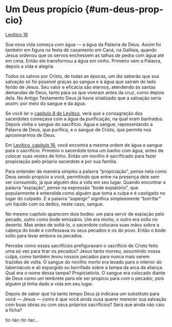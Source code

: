 # Um Deus propício {#um-deus-prop-cio}

[Levítico 16](http://bibliaonline.com.br/acf/lv/16)

Sua nova vida começa com água — a água da Palavra de Deus. Assim foi também em figura na festa de casamento em Caná, na Galileia, quando Jesus ordenou que os servos enchessem as talhas de pedra com água até em cima. Então ele transformou a água em vinho. Primeiro vem a Palavra, depois a vida e alegria.

Todos os salvos por Cristo, de todas as épocas, um dia saberão que sua salvação só foi possível graças ao sangue e à água que saíram do lado ferido de Jesus. Seu valor e eficácia são eternos, atendendo às santas demandas de Deus, tanto para os que viveram antes da cruz, como depois dela. No Antigo Testamento Deus já havia sinalizado que a salvação seria assim: por meio do sangue e da água.

Se você ler o [capítulo 8 de Levítico](http://bibliaonline.com.br/acf/lv/8), verá que a consagração dos sacerdotes começava com a água da purificação, na qual eram banhados. Depois vinha o sangue do sacrifício. Água e sangue, representando a Palavra de Deus, que purifica, e o sangue de Cristo, que permite nos aproximarmos de Deus.

Em [Levítico, capítulo 16](http://bibliaonline.com.br/acf/lv/16), você encontra a mesma ordem de água e sangue para o sacrifício. Primeiro o sacerdote toma um banho com água, antes de colocar suas vestes de linho. Então um novilho é sacrificado para fazer propiciação pelo próprio sacerdote e por sua família.

Para entender de maneira simples a palavra “propiciação”, pense nela como Deus sendo propício a você, permitindo que entre na presença dele sem ser consumido, já que alguém deu a vida em seu lugar. Quando encontrar a palavra “expiação”, pense na expressão “bode expiatório”, que popularmente é entendida como alguém que toma a culpa e é castigado no lugar do culpado. E a palavra “aspergir” significa simplesmente “borrifar” um líquido com os dedos, neste caso, sangue.

No mesmo capítulo aparecem dois bodes: um para servir de expiação pelo pecado, outro como bode emissário. Um era morto, o outro era solto no deserto. Mas antes de soltá-lo, o sacerdote colocava suas mãos sobre a cabeça do bode e confessava os seus pecados e os do povo. Então o bode solto para levar embora os pecados.

Percebe como esses sacrifícios prefiguravam o sacrifício de Cristo feito uma só vez para tirar os pecados? Jesus tanto morreu, assumindo nossa culpa, como também levou nossos pecados para nunca mais serem trazidos de volta. O sangue do novilho morto era levado para o interior do tabernáculo e ali espargido ou borrifado sobre a tampa da arca da aliança. Qual era o nome dessa tampa? Propiciatório. O sangue era colocado diante de Deus como um lembrete para ele ser propício para com o pecador, pois alguém já tinha dado a vida em seu lugar.

Depois de saber que há tanto tempo Deus já indicava um substituto para você — Jesus — como é que você ainda ousa querer merecer sua salvação com boas obras ou com seus próprios sacrifícios? Será que ainda não caiu a ficha?

tic-tac-tic-tac...